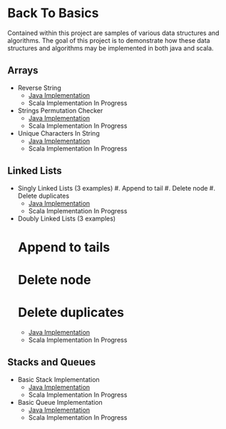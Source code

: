 Back To Basics
============

Contained within this project are samples of various data structures and algorithms.  The goal of this project is to demonstrate how these data structures and algorithms may be implemented in both java and scala.

Arrays
------
- Reverse String
  - [Java Implementation](../master/src/main/java/com/gagnechris/arrays/ReverseString.java)
  - Scala Implementation In Progress
- Strings Permutation Checker
  - [Java Implementation](../master/src/main/java/com/gagnechris/arrays/StringsPermutationChecker.java)
  - Scala Implementation In Progress
- Unique Characters In String
  - [Java Implementation](../master/src/main/java/com/gagnechris/arrays/UniqueCharactersInString.java)
  - Scala Implementation In Progress

Linked Lists
------------
- Singly Linked Lists (3 examples)
  #. Append to tail
  #. Delete node
  #. Delete duplicates
  - [Java Implementation](../master/src/main/java/com/gagnechris/linkedlists/SinglyNode.java)
  - Scala Implementation In Progress
- Doubly Linked Lists (3 examples)
  # Append to tails
  # Delete node
  # Delete duplicates
  - [Java Implementation](../master/src/main/java/com/gagnechris/linkedlists/DoublyNode.java)
  - Scala Implementation In Progress

Stacks and Queues
-----------------
- Basic Stack Implementation
  - [Java Implementation](../master/src/main/java/com/gagnechris/stacksandqueues/Stack.java)
  - Scala Implementation In Progress
- Basic Queue Implementation
  - [Java Implementation](../master/src/main/java/com/gagnechris/stacksandqueues/Queue.java)
  - Scala Implementation In Progress
